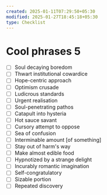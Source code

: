 ```yaml
---
created: 2025-01-11T07:29:50+05:30
modified: 2025-01-27T18:45:18+05:30
type: Checklist
---
```


# Cool phrases 5

- [ ] Soul decaying boredom
- [ ] Thwart institutional cowardice
- [ ] Hope-centric approach
- [ ] Optimism crusade
- [ ] Ludicrous standards
- [ ] Urgent realisation
- [ ] Soul-penetrating pathos
- [ ] Catapult into hysteria
- [ ] Hot sauce savant
- [ ] Cursory attempt to oppose
- [ ] Sea of confusion 
- [ ] Interminable amount [of something]
- [ ] Stay out of harm's way
- [ ] Make almost edible food
- [ ] Hypnotized by a strange delight
- [ ] Incurably romantic imagination
- [ ] Self-congratulatory
- [ ] Sizable portion 
- [ ] Repeated discovery
